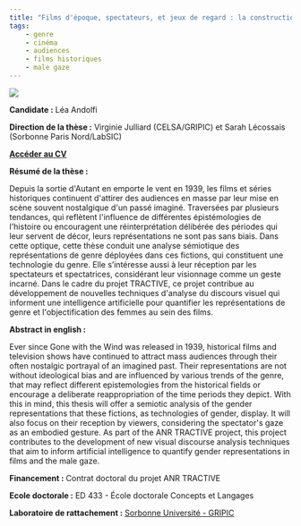 ```yaml
---
title: "Films d'époque, spectateurs, et jeux de regard : la construction du genre à travers le temps par le dispositif visuel du cinéma"
tags:
    - genre
    - cinéma
    - audiences
    - films historiques
    - male gaze
---
```


![](these-2.png)

**Candidate :** Léa Andolfi

**Direction de la thèse :** Virginie Julliard (CELSA/GRIPIC) et Sarah Lécossais (Sorbonne Paris Nord/LabSIC)

[**Accéder au CV**](../../membres/andolfi_lea)

**Résumé de la thèse :** 

Depuis la sortie d'Autant en emporte le vent en 1939, les films et séries historiques continuent d'attirer des audiences en masse par leur mise en scène souvent nostalgique d'un passé imaginé. Traversées par plusieurs tendances, qui reflètent l'influence de différentes épistémologies de l'histoire ou encouragent une réinterprétation délibérée des périodes qui leur servent de décor, leurs représentations ne sont pas sans biais. Dans cette optique, cette thèse conduit une analyse sémiotique des représentations de genre déployées dans ces fictions, qui constituent une technologie du genre. Elle s’intéresse aussi à leur réception par les spectateurs et spectatrices, considérant leur visionnage comme un geste incarné. Dans le cadre du projet TRACTIVE, ce projet contribue au développement de nouvelles techniques d'analyse du discours visuel qui informent une intelligence artificielle pour quantifier les représentations de genre et l'objectification des femmes au sein des films. 

**Abstract in english :**

Ever since Gone with the Wind was released in 1939, historical films and television shows have continued to attract mass audiences through their often nostalgic portrayal of an imagined past. Their representations are not without ideological bias and are influenced by various trends of the genre, that may reflect different epistemologies from the historical fields or encourage a deliberate reappropriation of the time periods they depict. With this in mind, this thesis will offer a semiotic analysis of the gender representations that these fictions, as technologies of gender, display. It will also focus on their reception by viewers, considering the spectator's gaze as an embodied gesture. As part of the ANR TRACTIVE project, this project contributes to the development of new visual discourse analysis techniques that aim to inform artificial intelligence to quantify gender representations in films and the male gaze.

**Financement :** Contrat doctoral du projet ANR TRACTIVE 

**Ecole doctorale :** ED 433 - École doctorale Concepts et Langages

**Laboratoire de rattachement :** [Sorbonne Université - GRIPIC](https://www.gripic.fr/)